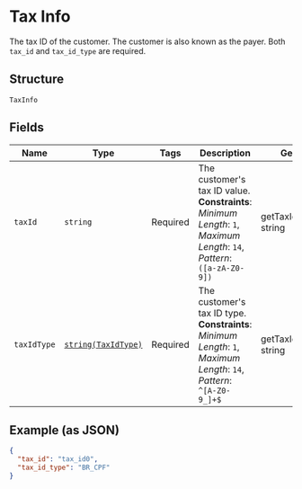 
# Tax Info

The tax ID of the customer. The customer is also known as the payer. Both `tax_id` and `tax_id_type` are required.

## Structure

`TaxInfo`

## Fields

| Name | Type | Tags | Description | Getter | Setter |
|  --- | --- | --- | --- | --- | --- |
| `taxId` | `string` | Required | The customer's tax ID value.<br>**Constraints**: *Minimum Length*: `1`, *Maximum Length*: `14`, *Pattern*: `([a-zA-Z0-9])` | getTaxId(): string | setTaxId(string taxId): void |
| `taxIdType` | [`string(TaxIdType)`](../../doc/models/tax-id-type.md) | Required | The customer's tax ID type.<br>**Constraints**: *Minimum Length*: `1`, *Maximum Length*: `14`, *Pattern*: `^[A-Z0-9_]+$` | getTaxIdType(): string | setTaxIdType(string taxIdType): void |

## Example (as JSON)

```json
{
  "tax_id": "tax_id0",
  "tax_id_type": "BR_CPF"
}
```

